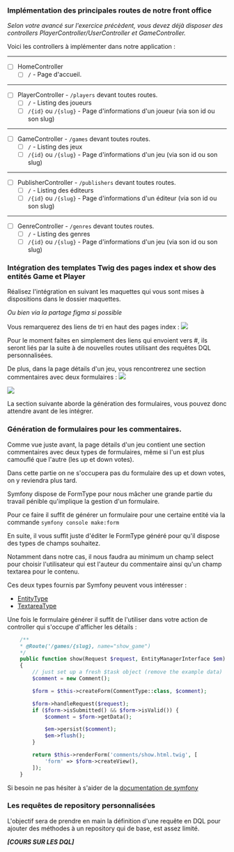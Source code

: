 ### Implémentation des principales routes de notre front office

*Selon votre avancé sur l'exercice précèdent, vous devez déjà disposer des controllers PlayerController/UserController et GameController.*

Voici les controllers à implémenter dans notre application :
___
- [ ] HomeController
  - [ ] `/` - Page d'accueil.
___
- [ ] PlayerController - `/players` devant toutes routes.
  - [ ] `/` - Listing des joueurs
  - [ ] `/{id}` ou `/{slug}` - Page d'informations d'un joueur (via son id ou son slug)
___
- [ ] GameController - `/games` devant toutes routes.
    - [ ] `/` - Listing des jeux
    - [ ] `/{id}` ou `/{slug}` - Page d'informations d'un jeu (via son id ou son slug)
___
- [ ] PublisherController - `/publishers` devant toutes routes.
    - [ ] `/` - Listing des éditeurs
    - [ ] `/{id}` ou `/{slug}` - Page d'informations d'un éditeur (via son id ou son slug)
___
- [ ] GenreController - `/genres` devant toutes routes.
    - [ ] `/` - Listing des genres
    - [ ] `/{id}` ou `/{slug}` - Page d'informations d'un jeu (via son id ou son slug)

### Intégration des templates Twig des pages index et show des entités Game et Player

Réalisez l'intégration en suivant les maquettes qui vous sont mises à dispositions dans le dossier maquettes.

*Ou bien via la partage figma si possible*

Vous remarquerez des liens de tri en haut des pages index :
![](C:\Users\aj-al\dev\drosalys\formation\symfony-base\exercices\figurations\fig-1.png)

Pour le moment faites en simplement des liens qui envoient vers #, ils seront liés par la suite à de nouvelles routes utilisant des requêtes DQL personnalisées.

De plus, dans la page détails d'un jeu, vous rencontrerez une section commentaires avec deux formulaires :
![](C:\Users\aj-al\dev\drosalys\formation\symfony-base\exercices\figurations\fig-2.png)

![](C:\Users\aj-al\dev\drosalys\formation\symfony-base\exercices\figurations\fig-3.png)

La section suivante aborde la génération des formulaires, vous pouvez donc attendre avant de les intégrer.

### Génération de formulaires pour les commentaires.

Comme vue juste avant, la page détails d'un jeu contient une section commentaires avec deux types de formulaires, même si l'un est plus camouflé que l'autre (les up et down votes).

Dans cette partie on ne s'occupera pas du formulaire des up et down votes, on y reviendra plus tard.

Symfony dispose de FormType pour nous mâcher une grande partie du travail pénible qu'implique la gestion d'un formulaire.

Pour ce faire il suffit de générer un formulaire pour une certaine entité via la commande `symfony console make:form`

En suite, il vous suffit juste d'éditer le FormType généré pour qu'il dispose des types de champs souhaitez.

Notamment dans notre cas, il nous faudra au minimum un champ select pour choisir l'utilisateur qui est l'auteur du commentaire ainsi qu'un champ textarea pour le contenu.

Ces deux types fournis par Symfony peuvent vous intéresser :

- [EntityType](https://symfony.com/doc/current/reference/forms/types/entity.html)
- [TextareaType](https://symfony.com/doc/current/reference/forms/types/textarea.html)


Une fois le formulaire générer il suffit de l'utiliser dans votre action de controller qui s'occupe d'afficher les détails :

```php
    /**
    * @Route('/games/{slug}, name="show_game")
    */
    public function show(Request $request, EntityManagerInterface $em): Response
    {
        // just set up a fresh $task object (remove the example data)
        $comment = new Comment();

        $form = $this->createForm(CommentType::class, $comment);

        $form->handleRequest($request);
        if ($form->isSubmitted() && $form->isValid()) {
            $comment = $form->getData();

            $em->persist($comment);
            $em->flush();
        }

        return $this->renderForm('comments/show.html.twig', [
            'form' => $form->createView(),
        ]);
    }
```

Si besoin ne pas hésiter à s'aider de la [documentation de symfony](https://symfony.com/doc/current/forms.html)

### Les requêtes de repository personnalisées

L'objectif sera de prendre en main la définition d'une requête en DQL pour ajouter des méthodes à un repository qui de base, est assez limité.

***[COURS SUR LES DQL]***
